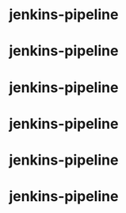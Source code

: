 # jenkins-pipeline
# jenkins-pipeline
# jenkins-pipeline
# jenkins-pipeline
# jenkins-pipeline
# jenkins-pipeline

